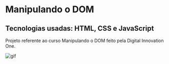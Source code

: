 # Manipulando o DOM
## Tecnologias usadas: HTML, CSS e JavaScript

Projeto referente ao curso Manipulando o DOM feito pela Digital Innovation One.

![gif](https://user-images.githubusercontent.com/101672881/169591714-aec1bb2a-4a1a-4a36-bad8-efc2fa07c263.gif)
